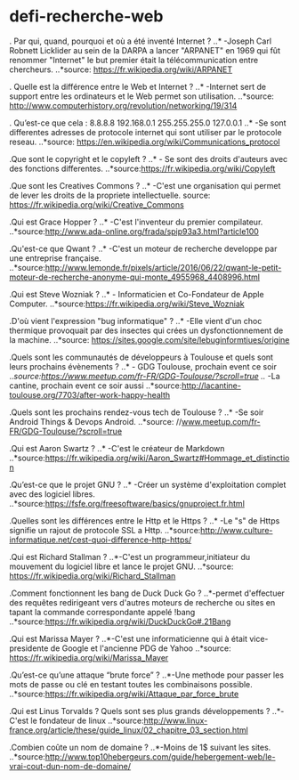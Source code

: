# defi-recherche-web

. Par qui, quand, pourquoi et où a été inventé Internet ?
..*	-Joseph Carl Robnett Licklider au sein de la DARPA a lancer "ARPANET" en 1969 qui fût renommer "Internet" le but premier était la télécommunication entre chercheurs.
..*source: https://fr.wikipedia.org/wiki/ARPANET

. Quelle est la différence entre le Web et Internet ?
..* 	-Internet sert de support entre les ordinateurs et le Web permet son utilisation.
..*source: http://www.computerhistory.org/revolution/networking/19/314

. Qu’est-ce que cela :
8.8.8.8
192.168.0.1
255.255.255.0
127.0.0.1
..*	-Se sont differentes adresses de protocole internet qui sont utiliser par le protocole reseau.
..*source: https://en.wikipedia.org/wiki/Communications_protocol

.Que sont le copyright et le copyleft ?
..*	- Se sont des droits d'auteurs avec des fonctions differentes.
..*source:https://fr.wikipedia.org/wiki/Copyleft

.Que sont les Creatives Commons ?
..*	-C'est une organisation qui permet de lever les droits de la propriete intellectuelle.
source: https://fr.wikipedia.org/wiki/Creative_Commons

.Qui est Grace Hopper ?
..*	-C'est l'inventeur du premier compilateur.
..*source:http://www.ada-online.org/frada/spip93a3.html?article100

.Qu'est-ce que Qwant ?
..*	-C'est un moteur de recherche developpe par une entreprise française.
..*source:http://www.lemonde.fr/pixels/article/2016/06/22/qwant-le-petit-moteur-de-recherche-anonyme-qui-monte_4955968_4408996.html

.Qui est Steve Wozniak ?
..*	- Informaticien et Co-Fondateur de Apple Computer.
..*source:https://fr.wikipedia.org/wiki/Steve_Wozniak

.D'où vient l'expression "bug informatique" ?
..*	-Elle vient d'un choc thermique provoquait par des insectes qui crées un dysfonctionnement de la machine.
..*source: https://sites.google.com/site/lebuginformtiues/origine

.Quels sont les communautés de développeurs à Toulouse et quels sont leurs prochains évènements ?
..*	- GDG Toulouse, prochain event ce soir
..*source:https://www.meetup.com/fr-FR/GDG-Toulouse/?scroll=true
..*	-La cantine, prochain event ce soir aussi
..*source:http://lacantine-toulouse.org/7703/after-work-happy-health

.Quels sont les prochains rendez-vous tech de Toulouse ?
..*	-Se soir Android Things & Devops Android.
..*source: //www.meetup.com/fr-FR/GDG-Toulouse/?scroll=true

.Qui est Aaron Swartz ?
..* -C'est le créateur de Markdown
..*source:https://fr.wikipedia.org/wiki/Aaron_Swartz#Hommage_et_distinction

.Qu’est-ce que le projet GNU ?
..* -Créer un système d'exploitation complet avec des logiciel libres.
..*source:https://fsfe.org/freesoftware/basics/gnuproject.fr.html

.Quelles sont les différences entre le Http et le Https ?
..* -Le "s" de Https signifie un rajout de protocole SSL a Http.
..*source:http://www.culture-informatique.net/cest-quoi-difference-http-https/

.Qui est Richard Stallman ?
..*-C'est un programmeur,initiateur du mouvement du logiciel libre et lance le projet GNU.
..*source: https://fr.wikipedia.org/wiki/Richard_Stallman

.Comment fonctionnent les bang de Duck Duck Go ?
..*-permet d'effectuer des requêtes redirigeant vers d'autres moteurs de recherche ou sites en tapant la commande correspondante appelé !bang
..*source:https://fr.wikipedia.org/wiki/DuckDuckGo#.21Bang

.Qui est Marissa Mayer ?
..*-C'est une informaticienne qui à était vice-presidente de Google et l'ancienne PDG de Yahoo
..*source: https://fr.wikipedia.org/wiki/Marissa_Mayer

.Qu’est-ce qu’une attaque “brute force” ?
..*-Une methode pour passer les mots de passe ou clé en testant toutes les combinaisons possible.
..*source:https://fr.wikipedia.org/wiki/Attaque_par_force_brute

.Qui est Linus Torvalds ?
Quels sont ses plus grands développements ?
..*-C'est le fondateur de linux
..*source:http://www.linux-france.org/article/these/guide_linux/02_chapitre_03_section.html

.Combien coûte un nom de domaine ?
..*-Moins de 1$ suivant les sites.
..*source:http://www.top10hebergeurs.com/guide/hebergement-web/le-vrai-cout-dun-nom-de-domaine/